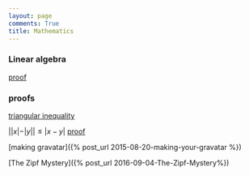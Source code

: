 ```yaml
---
layout: page
comments: True
title: Mathematics 
---
```


### Linear algebra

[proof]()

### proofs

[triangular inequality](http://www.mathopenref.com/triangleinequality.html)

$||x|−|y||≤|x−y|$  [proof](http://math.stackexchange.com/questions/127372/reverse-triangle-inequality-proof)


[making gravatar]({% post_url 2015-08-20-making-your-gravatar %})

[The Zipf Mystery]({% post_url 2016-09-04-The-Zipf-Mystery%})